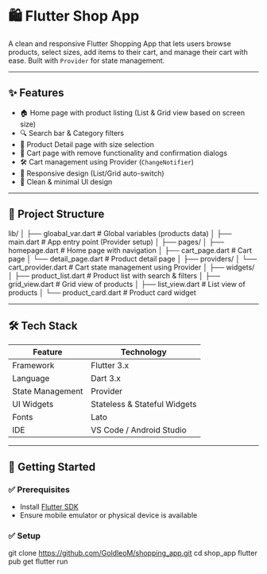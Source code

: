 # 🛍️ Flutter Shop App

A clean and responsive Flutter Shopping App that lets users browse products, select sizes, add items to their cart, and manage their cart with ease. Built with `Provider` for state management.

---

## ✨ Features

- 🏠 Home page with product listing (List & Grid view based on screen size)
- 🔍 Search bar & Category filters
- 👟 Product Detail page with size selection
- 🛒 Cart page with remove functionality and confirmation dialogs
- 🛠️ Cart management using Provider (`ChangeNotifier`)
- 📱 Responsive design (List/Grid auto-switch)
- 🎨 Clean & minimal UI design

---

## 📂 Project Structure

lib/
│
├── gloabal_var.dart # Global variables (products data)
│
├── main.dart # App entry point (Provider setup)
│
├── pages/
│ ├── homepage.dart # Home page with navigation
│ ├── cart_page.dart # Cart page
│ └── detail_page.dart # Product detail page
│
├── providers/
│ └── cart_provider.dart # Cart state management using Provider
│
├── widgets/
│ ├── product_list.dart # Product list with search & filters
│ ├── grid_view.dart # Grid view of products
│ ├── list_view.dart # List view of products
│ └── product_card.dart # Product card widget

---

## 🛠️ Tech Stack

| Feature             | Technology         |
|---------------------|--------------------|
| Framework           | Flutter 3.x        |
| Language            | Dart 3.x           |
| State Management    | Provider           |
| UI Widgets          | Stateless & Stateful Widgets |
| Fonts               | Lato               |
| IDE                 | VS Code / Android Studio |

---

## 🚀 Getting Started

### ✅ Prerequisites
- Install [Flutter SDK](https://flutter.dev/docs/get-started/install)
- Ensure mobile emulator or physical device is available

### ✅ Setup

git clone https://github.com/GoldleoM/shopping_app.git
cd shop_app
flutter pub get
flutter run


